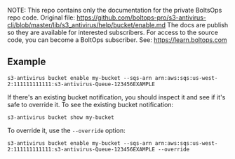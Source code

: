 <!-- note marker start -->
NOTE: This repo contains only the documentation for the private BoltsOps repo code.
Original file: https://github.com/boltops-pro/s3-antivirus-cli/blob/master/lib/s3_antivirus/help/bucket/enable.md
The docs are publish so they are available for interested subscribers.
For access to the source code, you can become a BoltOps subscriber.
See: https://learn.boltops.com

<!-- note marker end -->

## Example

    s3-antivirus bucket enable my-bucket --sqs-arn arn:aws:sqs:us-west-2:111111111111:s3-antivirus-Queue-123456EXAMPLE

If there's an existing bucket notification, you should inspect it and see if it's safe to override it. To see the existing bucket notification:

    s3-antivirus bucket show my-bucket

To override it, use the `--override` option:

    s3-antivirus bucket enable my-bucket --sqs-arn arn:aws:sqs:us-west-2:111111111111:s3-antivirus-Queue-123456EXAMPLE --override